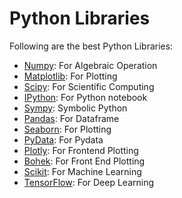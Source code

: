# Python Libraries

 Following are the best Python Libraries:
 

 - [Numpy](https://numpy.org/doc/): For Algebraic Operation
 - [Matplotlib](https://matplotlib.org/contents.html): For Plotting
 - [Scipy](https://www.scipy.org/docs.html): For Scientific Computing
 - [IPython](http://ipython.org/ipython-doc/stable/index.html): For Python notebook
 - [Sympy](https://docs.sympy.org/latest/index.html): Symbolic Python
 - [Pandas](https://pandas.pydata.org/pandas-docs/stable/): For Dataframe
 - [Seaborn](https://seaborn.pydata.org/): For Plotting
 - [PyData](https://pydata.org/): For Pydata 
 - [Plotly](https://plotly.com/): For Frontend Plotting
 - [Bohek](https://docs.bokeh.org/en/latest/index.html#): For Front End Plotting
 - [Scikit](https://scikit-learn.org/stable/): For Machine Learning
 - [TensorFlow](https://www.tensorflow.org/): For Deep Learning


